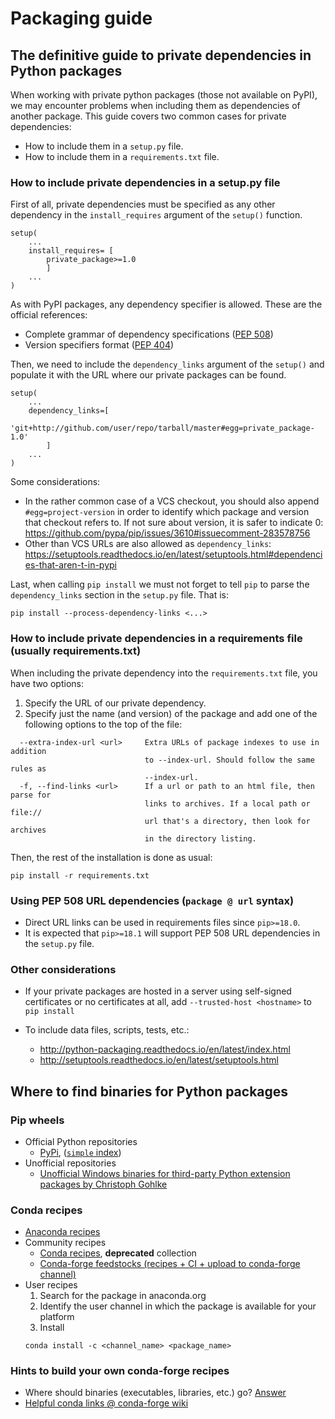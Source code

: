 # Packaging guide
## The definitive guide to private dependencies in Python packages
When working with private python packages (those not available on PyPI), we may encounter problems when including them as dependencies of another package.
This guide covers two common cases for private dependencies:
- How to include them in a `setup.py` file.
- How to include them in a `requirements.txt` file.

### How to include private dependencies in a setup.py file
First of all, private dependencies must be specified as any other dependency in the `install_requires` argument of the `setup()` function.

```
setup(
    ...
    install_requires= [
        private_package>=1.0
        ]
    ...
)
```

As with PyPI packages, any dependency specifier is allowed. These are the official references: 
- Complete grammar of dependency specifications ([PEP 508](https://www.python.org/dev/peps/pep-0508/))
- Version specifiers format ([PEP 404](https://www.python.org/dev/peps/pep-0440/))

Then, we need to include the `dependency_links` argument of the `setup()` and populate it with the
URL where our private packages can be found.

```
setup(
    ...
    dependency_links=[
        'git+http://github.com/user/repo/tarball/master#egg=private_package-1.0'
        ]
    ...
)
```

Some considerations:
- In the rather common case of a VCS checkout, you should also append `#egg=project-version` in order to identify which package 
and version that checkout refers to. If not sure about version, it is safer to indicate 0: https://github.com/pypa/pip/issues/3610#issuecomment-283578756
- Other than VCS URLs are also allowed as `dependency_links`: https://setuptools.readthedocs.io/en/latest/setuptools.html#dependencies-that-aren-t-in-pypi

Last, when calling `pip install` we must not forget to tell `pip` to parse the `dependency_links` section in the `setup.py` file. That is:
```
pip install --process-dependency-links <...>
```

### How to include private dependencies in a requirements file (usually requirements.txt)
When including the private dependency into the `requirements.txt` file, you have two options:
1. Specify the URL of our private dependency.
2. Specify just the name (and version) of the package and add one of the following options to the top of the file:
```
  --extra-index-url <url>     Extra URLs of package indexes to use in addition
                              to --index-url. Should follow the same rules as
                              --index-url.
  -f, --find-links <url>      If a url or path to an html file, then parse for
                              links to archives. If a local path or file://
                              url that's a directory, then look for archives
                              in the directory listing.
```

Then, the rest of the installation is done as usual:
```
pip install -r requirements.txt
```

### Using PEP 508 URL dependencies (`package @ url` syntax)
- Direct URL links can be used in requirements files since `pip>=18.0`.
- It is expected that `pip>=18.1` will support PEP 508 URL dependencies in the `setup.py` file.

### Other considerations
- If your private packages are hosted in a server using self-signed certificates or no certificates at all, 
add `--trusted-host <hostname>` to `pip install`

- To include data files, scripts, tests, etc.:
  - http://python-packaging.readthedocs.io/en/latest/index.html
  - http://setuptools.readthedocs.io/en/latest/setuptools.html
  
## Where to find binaries for Python packages
### Pip wheels
- Official Python repositories
  - [PyPi](https://pypi.python.org), ([`simple` index](https://pypi.python.org/simple/))
- Unofficial repositories
  - [Unofficial Windows binaries for third-party Python extension packages by Christoph Gohlke](https://www.lfd.uci.edu/~gohlke/pythonlibs/)

### Conda recipes
- [Anaconda recipes](https://github.com/ContinuumIO/anaconda-recipes)
- Community recipes
  - [Conda recipes](https://github.com/conda/conda-recipes), **deprecated** collection
  - [Conda-forge feedstocks (recipes +  CI +  upload to conda-forge channel)](https://github.com/conda-forge/feedstocks)
- User recipes
  1. Search for the package in anaconda.org
  2. Identify the user channel in which the package is available for your platform
  3. Install
    ```
    conda install -c <channel_name> <package_name>
    ```

### Hints to build your own conda-forge recipes
- Where should binaries (executables, libraries, etc.) go? [Answer](https://github.com/ContinuumIO/anaconda-issues/issues/233#issuecomment-69089266)
- [Helpful conda links @ conda-forge wiki](https://github.com/conda-forge/staged-recipes/wiki/Helpful-conda-links)

